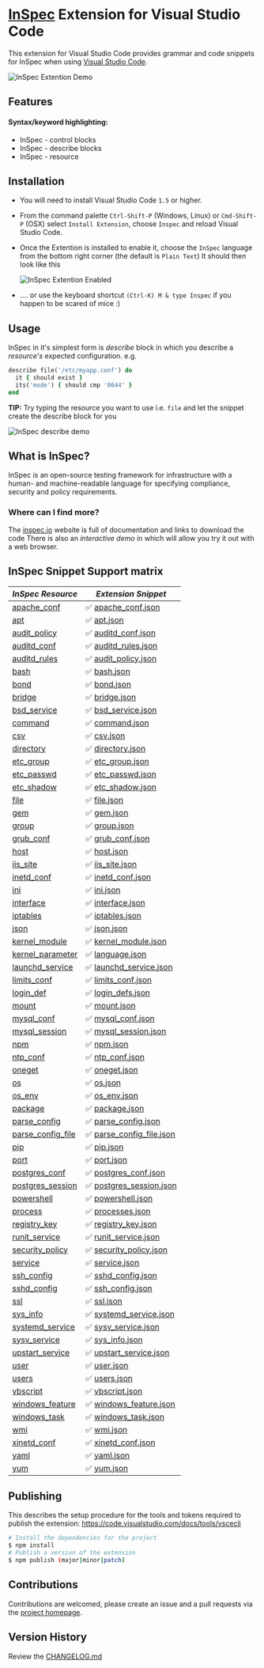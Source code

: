 # [InSpec](http://inspec.io) Extension for Visual Studio Code

This extension for Visual Studio Code provides grammar and code snippets for InSpec when using [Visual Studio Code](http://code.visualstudio.com).

![InSpec Extention Demo](/images/vscode-inspec-demo.gif)

## Features

#### Syntax/keyword highlighting:

* InSpec - control blocks
* InSpec - describe blocks
* InSpec - resource

## Installation
 * You will need to install Visual Studio Code `1.5` or higher.
 * From the command palette `Ctrl-Shift-P` (Windows, Linux) or `Cmd-Shift-P` (OSX) select `Install Extension`, choose `Inspec` and reload Visual Studio Code.
 * Once the Extention is installed to enable it, choose the `InSpec` language from the bottom right corner (the default is `Plain Text`)
 It should then look like this

   ![InSpec Extention Enabled](/images/vscode-inspec.jpg)

 *  .... or use the keyboard shortcut `(Ctrl-K) M & type Inspec` if you happen to be scared of mice :)

## Usage
InSpec in it's simplest form is _describe_ block in which you describe a _resource's_ expected configuration. e.g.

```ruby
describe file('/etc/myapp.conf') do
  it { should exist }
  its('mode') { should cmp '0644' }
end
```

**TIP:** Try typing the resource you want to use i.e. `file` and let the snippet create the describe block for you

![InSpec describe demo](/images/vscode-inspec-demo.gif)

## What is InSpec?
InSpec is an open-source testing framework for infrastructure with a human- and machine-readable language for specifying compliance, security and policy requirements.

### Where can I find more?
The [inspec.io](http://inspec.io) website is full of documentation and links to download the code
There is also an _interactive demo_ in which will allow you try it out with a web browser.


## InSpec Snippet Support matrix
[//]: # ( Use a :x: if we don't have support)
[//]: # ( Use a :white_check_mark: if we do have support provide link to source code)

| *InSpec Resource* | *Extension Snippet* |
|-------------------|---------------------|
|[apache_conf](http://inspec.io//docs/reference/resources/apache_conf)| :white_check_mark: [apache_conf.json](https://github.com/chef-training/extension-inspec/tree/master/snippets/apache_conf.json)|
|[apt](http://inspec.io//docs/reference/resources/apt)| :white_check_mark: [apt.json](https://github.com/chef-training/extension-inspec/tree/master/snippets/apt.json)|
|[audit_policy](http://inspec.io//docs/reference/resources/audit_policy)| :white_check_mark: [auditd_conf.json](https://github.com/chef-training/extension-inspec/tree/master/snippets/auditd_conf.json)|
|[auditd_conf](http://inspec.io//docs/reference/resources/auditd_conf)| :white_check_mark: [auditd_rules.json](https://github.com/chef-training/extension-inspec/tree/master/snippets/auditd_rules.json)|
|[auditd_rules](http://inspec.io//docs/reference/resources/auditd_rules)| :white_check_mark: [audit_policy.json](https://github.com/chef-training/extension-inspec/tree/master/snippets/audit_policy.json)|
|[bash](http://inspec.io//docs/reference/resources/bash)| :white_check_mark: [bash.json](https://github.com/chef-training/extension-inspec/tree/master/snippets/bash.json)|
|[bond](http://inspec.io//docs/reference/resources/bond)| :white_check_mark: [bond.json](https://github.com/chef-training/extension-inspec/tree/master/snippets/bond.json)|
|[bridge](http://inspec.io//docs/reference/resources/bridge)| :white_check_mark: [bridge.json](https://github.com/chef-training/extension-inspec/tree/master/snippets/bridge.json)|
|[bsd_service](http://inspec.io//docs/reference/resources/bsd_service)| :white_check_mark: [bsd_service.json](https://github.com/chef-training/extension-inspec/tree/master/snippets/bsd_service.json)|
|[command](http://inspec.io//docs/reference/resources/command)| :white_check_mark: [command.json](https://github.com/chef-training/extension-inspec/tree/master/snippets/command.json)|
|[csv](http://inspec.io//docs/reference/resources/csv)| :white_check_mark: [csv.json](https://github.com/chef-training/extension-inspec/tree/master/snippets/csv.json)|
|[directory](http://inspec.io//docs/reference/resources/directory)| :white_check_mark: [directory.json](https://github.com/chef-training/extension-inspec/tree/master/snippets/directory.json)|
|[etc_group](http://inspec.io//docs/reference/resources/etc_group)| :white_check_mark: [etc_group.json](https://github.com/chef-training/extension-inspec/tree/master/snippets/etc_group.json)|
|[etc_passwd](http://inspec.io//docs/reference/resources/etc_passwd)| :white_check_mark: [etc_passwd.json](https://github.com/chef-training/extension-inspec/tree/master/snippets/etc_passwd.json)|
|[etc_shadow](http://inspec.io//docs/reference/resources/etc_shadow)| :white_check_mark: [etc_shadow.json](https://github.com/chef-training/extension-inspec/tree/master/snippets/etc_shadow.json)|
|[file](http://inspec.io//docs/reference/resources/file)| :white_check_mark: [file.json](https://github.com/chef-training/extension-inspec/tree/master/snippets/file.json)|
|[gem](http://inspec.io//docs/reference/resources/gem)| :white_check_mark: [gem.json](https://github.com/chef-training/extension-inspec/tree/master/snippets/gem.json)|
|[group](http://inspec.io//docs/reference/resources/group)| :white_check_mark: [group.json](https://github.com/chef-training/extension-inspec/tree/master/snippets/group.json)|
|[grub_conf](http://inspec.io//docs/reference/resources/grub_conf)| :white_check_mark: [grub_conf.json](https://github.com/chef-training/extension-inspec/tree/master/snippets/grub_conf.json)|
|[host](http://inspec.io//docs/reference/resources/host)| :white_check_mark: [host.json](https://github.com/chef-training/extension-inspec/tree/master/snippets/host.json)|
|[iis_site](http://inspec.io//docs/reference/resources/iis_site)| :white_check_mark: [iis_site.json](https://github.com/chef-training/extension-inspec/tree/master/snippets/iis_site.json)|
|[inetd_conf](http://inspec.io//docs/reference/resources/inetd_conf)| :white_check_mark: [inetd_conf.json](https://github.com/chef-training/extension-inspec/tree/master/snippets/inetd_conf.json)|
|[ini](http://inspec.io//docs/reference/resources/ini)| :white_check_mark: [ini.json](https://github.com/chef-training/extension-inspec/tree/master/snippets/ini.json)|
|[interface](http://inspec.io//docs/reference/resources/interface)| :white_check_mark: [interface.json](https://github.com/chef-training/extension-inspec/tree/master/snippets/interface.json)|
|[iptables](http://inspec.io//docs/reference/resources/iptables)| :white_check_mark: [iptables.json](https://github.com/chef-training/extension-inspec/tree/master/snippets/iptables.json)|
|[json](http://inspec.io//docs/reference/resources/json)| :white_check_mark: [json.json](https://github.com/chef-training/extension-inspec/tree/master/snippets/json.json)|
|[kernel_module](http://inspec.io//docs/reference/resources/kernel_module)| :white_check_mark: [kernel_module.json](https://github.com/chef-training/extension-inspec/tree/master/snippets/kernel_module.json)|
|[kernel_parameter](http://inspec.io//docs/reference/resources/kernel_parameter)| :white_check_mark: [language.json](https://github.com/chef-training/extension-inspec/tree/master/snippets/language.json)|
|[launchd_service](http://inspec.io//docs/reference/resources/launchd_service)| :white_check_mark: [launchd_service.json](https://github.com/chef-training/extension-inspec/tree/master/snippets/launchd_service.json)|
|[limits_conf](http://inspec.io//docs/reference/resources/limits_conf)| :white_check_mark: [limits_conf.json](https://github.com/chef-training/extension-inspec/tree/master/snippets/limits_conf.json)|
|[login_def](http://inspec.io//docs/reference/resources/login_def)| :white_check_mark: [login_defs.json](https://github.com/chef-training/extension-inspec/tree/master/snippets/login_defs.json)|
|[mount](http://inspec.io//docs/reference/resources/mount)| :white_check_mark: [mount.json](https://github.com/chef-training/extension-inspec/tree/master/snippets/mount.json)|
|[mysql_conf](http://inspec.io//docs/reference/resources/mysql_conf)| :white_check_mark: [mysql_conf.json](https://github.com/chef-training/extension-inspec/tree/master/snippets/mysql_conf.json)|
|[mysql_session](http://inspec.io//docs/reference/resources/mysql_session)| :white_check_mark: [mysql_session.json](https://github.com/chef-training/extension-inspec/tree/master/snippets/mysql_session.json)|
|[npm](http://inspec.io//docs/reference/resources/npm)| :white_check_mark: [npm.json](https://github.com/chef-training/extension-inspec/tree/master/snippets/npm.json)|
|[ntp_conf](http://inspec.io//docs/reference/resources/ntp_conf)| :white_check_mark: [ntp_conf.json](https://github.com/chef-training/extension-inspec/tree/master/snippets/ntp_conf.json)|
|[oneget](http://inspec.io//docs/reference/resources/oneget)| :white_check_mark: [oneget.json](https://github.com/chef-training/extension-inspec/tree/master/snippets/oneget.json)|
|[os](http://inspec.io//docs/reference/resources/os)| :white_check_mark: [os.json](https://github.com/chef-training/extension-inspec/tree/master/snippets/os.json)|
|[os_env](http://inspec.io//docs/reference/resources/os_env)| :white_check_mark: [os_env.json](https://github.com/chef-training/extension-inspec/tree/master/snippets/os_env.json)|
|[package](http://inspec.io//docs/reference/resources/package)| :white_check_mark: [package.json](https://github.com/chef-training/extension-inspec/tree/master/snippets/package.json)|
|[parse_config](http://inspec.io//docs/reference/resources/parse_config)| :white_check_mark: [parse_config.json](https://github.com/chef-training/extension-inspec/tree/master/snippets/parse_config.json)|
|[parse_config_file](http://inspec.io//docs/reference/resources/parse_config_file)| :white_check_mark: [parse_config_file.json](https://github.com/chef-training/extension-inspec/tree/master/snippets/parse_config_file.json)|
|[pip](http://inspec.io//docs/reference/resources/pip)| :white_check_mark: [pip.json](https://github.com/chef-training/extension-inspec/tree/master/snippets/pip.json)|
|[port](http://inspec.io//docs/reference/resources/port)| :white_check_mark: [port.json](https://github.com/chef-training/extension-inspec/tree/master/snippets/port.json)|
|[postgres_conf](http://inspec.io//docs/reference/resources/postgres_conf)| :white_check_mark: [postgres_conf.json](https://github.com/chef-training/extension-inspec/tree/master/snippets/postgres_conf.json)|
|[postgres_session](http://inspec.io//docs/reference/resources/postgres_session)| :white_check_mark: [postgres_session.json](https://github.com/chef-training/extension-inspec/tree/master/snippets/postgres_session.json)|
|[powershell](http://inspec.io//docs/reference/resources/powershell)| :white_check_mark: [powershell.json](https://github.com/chef-training/extension-inspec/tree/master/snippets/powershell.json)|
|[process](http://inspec.io//docs/reference/resources/process)| :white_check_mark: [processes.json](https://github.com/chef-training/extension-inspec/tree/master/snippets/processes.json)|
|[registry_key](http://inspec.io//docs/reference/resources/registry_key)| :white_check_mark: [registry_key.json](https://github.com/chef-training/extension-inspec/tree/master/snippets/registry_key.json)|
|[runit_service](http://inspec.io//docs/reference/resources/runit_service)| :white_check_mark: [runit_service.json](https://github.com/chef-training/extension-inspec/tree/master/snippets/runit_service.json)|
|[security_policy](http://inspec.io//docs/reference/resources/security_policy)| :white_check_mark: [security_policy.json](https://github.com/chef-training/extension-inspec/tree/master/snippets/security_policy.json)|
|[service](http://inspec.io//docs/reference/resources/service)| :white_check_mark: [service.json](https://github.com/chef-training/extension-inspec/tree/master/snippets/service.json)|
|[ssh_config](http://inspec.io//docs/reference/resources/ssh_config)| :white_check_mark: [sshd_config.json](https://github.com/chef-training/extension-inspec/tree/master/snippets/sshd_config.json)|
|[sshd_config](http://inspec.io//docs/reference/resources/sshd_config)| :white_check_mark: [ssh_config.json](https://github.com/chef-training/extension-inspec/tree/master/snippets/ssh_config.json)|
|[ssl](http://inspec.io//docs/reference/resources/ssl)| :white_check_mark: [ssl.json](https://github.com/chef-training/extension-inspec/tree/master/snippets/ssl.json)|
|[sys_info](http://inspec.io//docs/reference/resources/sys_info)| :white_check_mark: [systemd_service.json](https://github.com/chef-training/extension-inspec/tree/master/snippets/systemd_service.json)|
|[systemd_service](http://inspec.io//docs/reference/resources/systemd_service)| :white_check_mark: [sysv_service.json](https://github.com/chef-training/extension-inspec/tree/master/snippets/sysv_service.json)|
|[sysv_service](http://inspec.io//docs/reference/resources/sysv_service)| :white_check_mark: [sys_info.json](https://github.com/chef-training/extension-inspec/tree/master/snippets/sys_info.json)|
|[upstart_service](http://inspec.io//docs/reference/resources/upstart_service)| :white_check_mark: [upstart_service.json](https://github.com/chef-training/extension-inspec/tree/master/snippets/upstart_service.json)|
|[user](http://inspec.io//docs/reference/resources/user)| :white_check_mark: [user.json](https://github.com/chef-training/extension-inspec/tree/master/snippets/user.json)|
|[users](http://inspec.io//docs/reference/resources/users)| :white_check_mark: [users.json](https://github.com/chef-training/extension-inspec/tree/master/snippets/users.json)|
|[vbscript](http://inspec.io//docs/reference/resources/vbscript)| :white_check_mark: [vbscript.json](https://github.com/chef-training/extension-inspec/tree/master/snippets/vbscript.json)|
|[windows_feature](http://inspec.io//docs/reference/resources/windows_feature)| :white_check_mark: [windows_feature.json](https://github.com/chef-training/extension-inspec/tree/master/snippets/windows_feature.json)|
|[windows_task](http://inspec.io//docs/reference/resources/windows_task)| :white_check_mark: [windows_task.json](https://github.com/chef-training/extension-inspec/tree/master/snippets/windows_task.json)|
|[wmi](http://inspec.io//docs/reference/resources/wmi)| :white_check_mark: [wmi.json](https://github.com/chef-training/extension-inspec/tree/master/snippets/wmi.json)|
|[xinetd_conf](http://inspec.io//docs/reference/resources/xinetd_conf)| :white_check_mark: [xinetd_conf.json](https://github.com/chef-training/extension-inspec/tree/master/snippets/xinetd_conf.json)|
|[yaml](http://inspec.io//docs/reference/resources/yaml)| :white_check_mark: [yaml.json](https://github.com/chef-training/extension-inspec/tree/master/snippets/yaml.json)|
|[yum](http://inspec.io//docs/reference/resources/yum)| :white_check_mark: [yum.json](https://github.com/chef-training/extension-inspec/tree/master/snippets/yum.json)|

## Publishing

This describes the setup procedure for the tools and tokens required to publish the extension: https://code.visualstudio.com/docs/tools/vscecli

```bash
# Install the dependencies for the project
$ npm install
# Publish a version of the extension
$ npm publish (major|minor|patch)
```

## Contributions

Contributions are welcomed, please create an issue and a pull requests via the [project homepage](https://github.com/chef-training/extension-inspec).

## Version History

Review the [CHANGELOG.md](CHANGELOG.md)